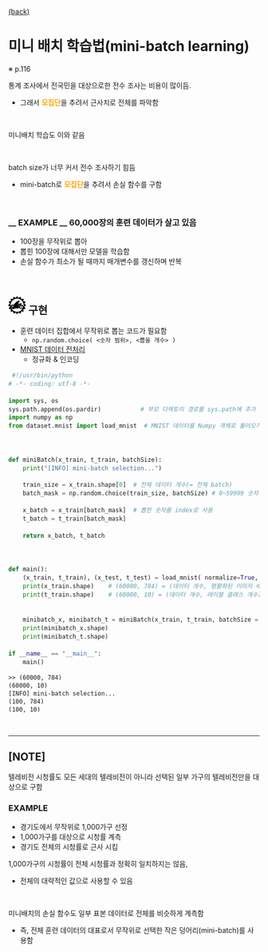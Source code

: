 [(back)](https://github.com/DoranLyong/DL_coding_master/tree/master/Self_tutorial/3_learning/MNIST_learning/3_mini-batch)

# 미니 배치 학습법(mini-batch learning) 
※ p.116

통계 조사에서 전국민을 대상으로한 전수 조사는 비용이 많이듬. 
* 그래서 <span style="color:orange"><b>모집단</b></span>을 추려서 근사치로 전체를 파악함 

<br/>

미니배치 학습도 이와 같음 

<br/>

batch size가 너무 커서 전수 조사하기 힘듬 
* mini-batch로 <span style="color:orange"><b>모집단</b></span>을 추려서 손실 함수를 구함 

<br/>

### <b>__ EXAMPLE __</b> 60,000장의 훈련 데이터가 살고 있음 
* 100장을 무작위로 뽑아 
* 뽑힌 100장에 대해서만 모델을 학습함 
* 손실 함수가 최소가 될 때까지 매개변수를 갱신하며 반복 

<br/>

## <img src="5_how_to_do.png" width=35> 구현 
* 훈련 데이터 집합에서 무작위로 뽑는 코드가 필요함 
    * ```np.random.choice( <숫자 범위>, <뽑을 개수> )```
* [MNIST 데이터 전처리](https://github.com/DoranLyong/DL_coding_master/tree/master/Self_tutorial/2_inference/MNIST_classify/1_data_process)
    * 정규화 & 인코딩 

```python 
 #!/usr/bin/python
# -*- coding: utf-8 -*- 

import sys, os 
sys.path.append(os.pardir)           # 부모 디렉토리 경로를 sys.path에 추가 (p.98)
import numpy as np
from dataset.mnist import load_mnist  # MNIST 데이터를 Numpy 객체로 불러오기 



def miniBatch(x_train, t_train, batchSize):
    print("[INFO] mini-batch selection...")

    train_size = x_train.shape[0]  # 전체 데이터 개수(= 전체 batch)
    batch_mask = np.random.choice(train_size, batchSize) # 0~59999 숫자 중 임의로 batchSize 만큼 고름 

    x_batch = x_train[batch_mask]  # 뽑힌 숫자를 index로 사용 
    t_batch = t_train[batch_mask]

    return x_batch, t_batch



def main():
    (x_train, t_train), (x_test, t_test) = load_mnist( normalize=True, one_hot_label=True)
    print(x_train.shape)    # (60000, 784) = (데이터 개수, 평활화된 이미지 배열 28x28 = 784)
    print(t_train.shape)    # (60000, 10) = (데이터 개수, 레이블 클래스 개수)


    minibatch_x, minibatch_t = miniBatch(x_train, t_train, batchSize = 100) 
    print(minibatch_x.shape)
    print(minibatch_t.shape)

if __name__ == "__main__":
    main()
```
```
>> (60000, 784)
(60000, 10)
[INFO] mini-batch selection...
(100, 784)
(100, 10)
```

<br/>

***

## [<b>NOTE</b>] 
텔레비전 시청률도 모든 세대의 텔레비전이 아니라 선택된 일부 가구의 텔레비전만을 대상으로 구함 <br/>

### EXAMPLE
* 경기도에서 무작위로 1,000가구 선정 
* 1,000가구를 대상으로 시청률 계측 
* 경기도 전체의 시청률로 근사 시킴 

1,000가구의 시청률이 전체 시청률과 정확히 일치하지는 않음, 
* 전체의 대략적인 값으로 사용할 수 있음 

<br/>

미니배치의 손실 함수도 일부 표본 데이터로 전체를 비슷하게 계측함 
* 즉, 전체 훈련 데이터의 대표로서 무작위로 선택한 작은 덩어리(mini-batch)를 사용함 